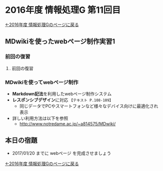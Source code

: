 #  2016年度 情報処理G 第11回目

[←2016年度 情報処理Gのページに戻る](#!lecture/2016infoG.md)

## MDwikiを使ったwebページ制作実習1

### 前回の復習

１. 前回の復習

### MDwikiを使ってwebページ制作

- **Markdown記法**を利用したwebページ制作システム
- **レスポンシブデザイン**に対応 `【テキスト P.108-109】`
	- 同じデータでPCやスマートフォンなど様々なデバイス向けに最適化され表示
- 詳しい利用方法は以下を参照
	- http://www.notredame.ac.jp/~a814575/MDwiki/

## 本日の宿題

- 2017/01/20 までに webページ を完成させましょう

[←2016年度 情報処理Gのページに戻る](#!lecture/2016infoG.md)